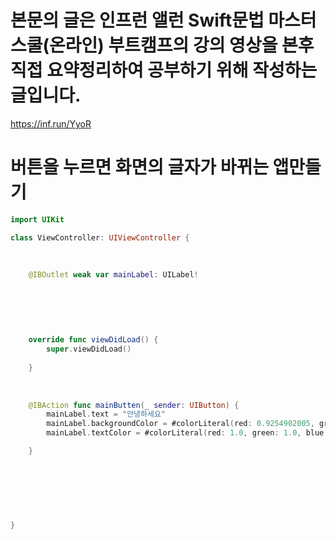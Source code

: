 # 본문의 글은 인프런 앨런 Swift문법 마스터 스쿨(온라인) 부트캠프의 강의 영상을 본후 직접 요약정리하여 공부하기 위해 작성하는 글입니다.
https://inf.run/YyoR

# 버튼을 누르면 화면의 글자가 바뀌는 앱만들기

```swift
import UIKit

class ViewController: UIViewController {
    
    
    
    @IBOutlet weak var mainLabel: UILabel!
    
    
    
    
    
    
    override func viewDidLoad() {
        super.viewDidLoad()
        
    }
    
    
    
    @IBAction func mainButten(_ sender: UIButton) {
        mainLabel.text = "안녕하세요"
        mainLabel.backgroundColor = #colorLiteral(red: 0.9254902005, green: 0.2352941185, blue: 0.1019607857, alpha: 1)
        mainLabel.textColor = #colorLiteral(red: 1.0, green: 1.0, blue: 1.0, alpha: 1.0)

    }
    
    
    
    
    
    
    
}
```